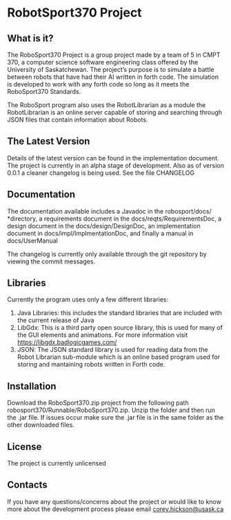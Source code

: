 # RobotSport370 Project

What is it?
------------
The RoboSport370 Project is a group project made by a team of 5 in CMPT 370, 
a computer science software engineering class offered by the University of 
Saskatchewan. The project’s purpose is to simulate a battle between robots 
that have had their AI written in forth code. The simulation is developed to 
work with any forth code so long as it meets the RoboSport370 Standards.

The RoboSport program also uses the RobotLibrarian as a module
the RobotLibrarian is an online server capable of storing and searching through
JSON files that contain information about Robots.

The Latest Version
--------------------------
Details of the latest version can be found in the implementation document.
The project is currently in an alpha stage of development. Also as of version 
0.0.1 a cleaner changelog is being used. See the file CHANGELOG

Documentation
-------------------------
The documentation available includes a Javadoc in the robosport/docs/ 
*directory, a requirements document in the docs/reqts/RequirementsDoc, a 
design document in the docs/design/DesignDoc, an implementation document 
in docs/impl/ImplmentationDoc, and finally a manual in docs/UserManual

The changelog is currently only available through the git repository by 
viewing the commit messages.

Libraries
------------
Currently the program uses only a few different libraries:
1. Java Libraries: this includes the standard libraries that are included
with the current release of Java
2. LibGdx: This is a third party open source library, this is used 
for many of the GUI elements and animations. For more information
visit https://libgdx.badlogicgames.com/
3. JSON: The JSON standard library is used for reading data from the Robot
Librarian sub-module which is an online based program used for storing
and mantaining robots written in Forth code.


Installation
--------------------
Download the RoboSport370.zip project from the following path 
robosport370/Runnable/RoboSport370.zip. Unzip the folder and then run the .jar 
file. If issues occur make sure the .jar file is in the same folder as the other
downloaded files.

License
---------
The project is currently unlicensed

Contacts
----------------
If you have any questions/concerns about the project or would like to 
know more about the development process please email corey.hickson@usask.ca
